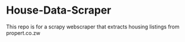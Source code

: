 # House-Data-Scraper
This repo is for a scrapy webscraper that extracts housing listings from propert.co.zw
